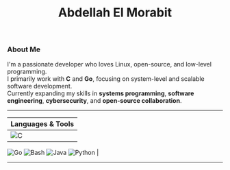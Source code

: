 <h1 align="center">Abdellah El Morabit</h1>

<br/>

### About Me

I'm a passionate developer who loves Linux, open-source, and low-level programming.  
I primarily work with **C** and **Go**, focusing on system-level and scalable software development.  
Currently expanding my skills in **systems programming**, **software engineering**, **cybersecurity**, and **open-source collaboration**.

---

<div>
  
| Languages & Tools |
|-------------------|
|![C](https://img.shields.io/badge/-C-00599C?style=for-the-badge&logo=c&logoColor=white) 
![Go](https://img.shields.io/badge/-Go-00ADD8?style=for-the-badge&logo=go&logoColor=white)
![Bash](https://img.shields.io/badge/-Bash-4EAA25?style=for-the-badge&logo=gnubash&logoColor=white)
![Java](https://img.shields.io/badge/-Java-007396?style=for-the-badge&logo=java&logoColor=white) 
![Python](https://img.shields.io/badge/-Python-3776AB?style=for-the-badge&logo=python&logoColor=white) |

</div>

---
